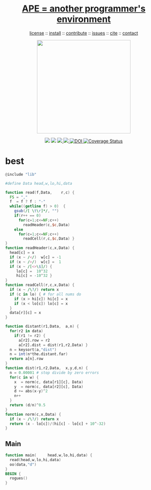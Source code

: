 <a name=top>
<h1 align=center><a href="/README.md#top">APE = another programmer's environment</a></h1>
<p align=center> <a
href="https://github.com/aiez/eg/blob/master/LICENSE">license</a> :: <a
href="https://github.com/aiez/eg/blob/master/INSTALL.md#top">install</a> :: <a
href="https://github.com/aiez/eg/blob/master/CODE_OF_CONDUCT.md#top">contribute</a> :: <a
href="https://github.com/aiez/eg/issues">issues</a> :: <a
href="https://github.com/aiez/eg/blob/master/CITATION.md#top">cite</a> :: <a
href="https://github.com/aiez/eg/blob/master/CONTACT.md#top">contact</a> </p><p align=center>
<img width=300 src="img/monkey.png"></p><p 
align=center><img
src="https://img.shields.io/badge/language-lua-orange"> <img
src="https://img.shields.io/badge/purpose-ai,se-blueviolet"> <img
src="https://img.shields.io/badge/platform-mac,*nux-informational"><a
     href="https://travis-ci.org/github/sehero/lua"> <img
src="https://travis-ci.org/aiez/eg.svg?branch=master"></a><a
     href="https://zenodo.org/badge/latestdoi/263210595"> <img
src="https://zenodo.org/badge/263210595.svg" alt="DOI"></a><a
     href='https://coveralls.io/github/aiez/lua?branch=master'> <img i
src='https://coveralls.io/repos/github/aiez/eg/badge.svg?branch=master' 
alt='Coverage Status' /></a></p>

# best

```awk
@include "lib"

#define Data head,w,lo,hi,data

function read(f,Data,    r,c) {
  FS = ","
  f  = f ? f : "-"
  while((getline f) > 0)  { 
    gsub(/[ \t\r]*/, "")
    if(r++ == 0)
      for(c=1;c<=NF;c++)  
        readHeader(c,$c,Data)
    else
      for(c=1;c<=NF;c++)  
        readCell(r,c,$c,Data) }
}
function readHeader(c,x,Data) {
  head[c] = x
  if (x ~ /</)  w[c] = -1 
  if (x ~ />/)  w[c] =  1 
  if (x ~ /[<>\$]/) {
     lo[c] =  10^32
     hi[c] = -10^32 }
}
function readCell(r,c,x,Data) {
  if (x ~ /\?/) return x
  if (c in lo) { # for all nums do
    if (x > hi[c]) hi[c] = x
    if (x < lo[c]) lo[c] = x 
  }
  data[r][c] = x
}

```
```awk
function distant(r1,Data,  a,n) {
  for(r2 in data) 
    if(r1 != r2) {
      a[r2].row = r2
      a[r2].dist = dist(r1,r2,Data) }
  n = keysort(a,"dist")
  n = int(n*the.distant.far)  
  return a[n].row
}
function dist(r1,r2,Data,  x,y,d,n) {
  n = 0.00001 # stop divide by zero errors
  for(c in w) {
    x  = norm(c, data[r1][c], Data)
    y  = norm(c, data[r2][c], Data)
    d += abs(x-y)^2
    n++
  }
  return (d/n)^0.5
}
function norm(c,x,Data) {
  if (x ~ /\?/) return x
  return (x - lo[c])/(hi[c] - lo[c] + 10^-32)
}
```

## Main

```awk
function main(     head,w,lo,hi,data) {
  read(head,w,lo,hi,data)
  oo(data,"d")
}
BEGIN { 
  rogues() 
}
```
